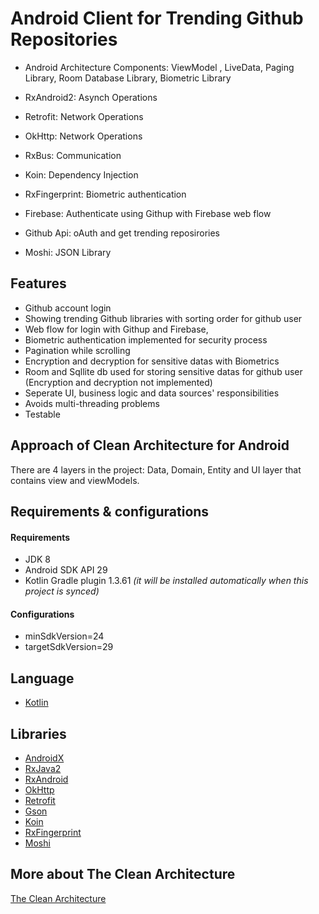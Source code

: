 # Android Client for Trending Github Repositories

* Android Architecture Components: 
    ViewModel , 
    LiveData, 
    Paging Library, 
    Room Database Library,
    Biometric Library
    
* RxAndroid2: Asynch Operations
* Retrofit: Network Operations
* OkHttp: Network Operations
* RxBus: Communication
* Koin: Dependency Injection
* RxFingerprint: Biometric authentication 
* Firebase: Authenticate using Githup with Firebase web flow
* Github Api: oAuth and get trending reposirories
* Moshi:  JSON Library

## Features
* Github account login
* Showing trending Github libraries with sorting order for  github user
* Web flow for login with Githup and Firebase, 
* Biometric authentication implemented for security process
* Pagination while scrolling
* Encryption and decryption  for sensitive datas with Biometrics
* Room and Sqllite db used for storing sensitive datas for  github user (Encryption and decryption not implemented)
* Seperate UI, business logic and data sources' responsibilities
* Avoids multi-threading problems
* Testable 

## Approach of Clean Architecture for Android
There are 4 layers in the project: Data, Domain, Entity and  UI layer that contains view and viewModels.

## Requirements &amp; configurations
#### Requirements
- JDK 8
- Android SDK API 29
- Kotlin Gradle plugin 1.3.61 *(it will be installed automatically when this project is synced)*

#### Configurations
- minSdkVersion=24
- targetSdkVersion=29

## Language
*   [Kotlin](https://kotlinlang.org/)

## Libraries
*   [AndroidX](https://developer.android.com/jetpack/androidx)
*   [RxJava2](https://github.com/ReactiveX/RxJava/wiki/What's-different-in-2.0)
*   [RxAndroid](https://github.com/ReactiveX/RxAndroid)
*   [OkHttp](http://square.github.io/okhttp/)
*   [Retrofit](http://square.github.io/retrofit/)
*   [Gson](https://github.com/google/gson)
*   [Koin](https://github.com/InsertKoinIO/koin)
*   [RxFingerprint](https://github.com/Mauin/RxFingerprint)
*   [Moshi](https://github.com/square/moshi)



## More about The Clean Architecture

[The Clean Architecture](https://8thlight.com/blog/uncle-bob/2012/08/13/the-clean-architecture.html)

